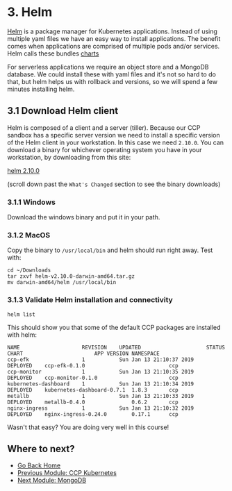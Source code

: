# 3. Helm

[Helm](https://helm.sh/) is a package manager for Kubernetes applications.  Instead of using multiple yaml files we have an easy way to install applications.  The benefit comes when applications are comprised of multiple pods and/or services.  Helm calls these bundles [charts](https://github.com/helm/charts)

For serverless applications we require an object store and a MongoDB database.  We could install these with yaml files and it's not so hard to do that, but helm helps us with rollback and versions, so we will spend a few minutes installing helm.

## 3.1 Download Helm client

Helm is composed of a client and a server (tiller). Because our CCP sandbox has a specific server version we need to install a specific version of the Helm client in your workstation.  In this case we need `2.10.0`.  You can download a binary for whichever operating system you have in your workstation, by downloading from this site:

[helm 2.10.0](https://github.com/helm/helm/releases/tag/v2.10.0)

(scroll down past the `What's Changed` section to see the binary downloads)

### 3.1.1 Windows 

Download the windows binary and put it in your path.

### 3.1.2 MacOS 

Copy the binary to `/usr/local/bin` and helm should run right away.  Test with:

```
cd ~/Downloads
tar zxvf helm-v2.10.0-darwin-amd64.tar.gz
mv darwin-amd64/helm /usr/local/bin
```

### 3.1.3 Validate Helm installation and connectivity

```
helm list
```
This should show you that some of the default CCP packages are installed with helm:

```
NAME                	REVISION	UPDATED                 	STATUS  	CHART                     	APP VERSION	NAMESPACE
ccp-efk             	1       	Sun Jan 13 21:10:37 2019	DEPLOYED	ccp-efk-0.1.0             	           	ccp
ccp-monitor         	1       	Sun Jan 13 21:10:35 2019	DEPLOYED	ccp-monitor-0.1.0         	           	ccp
kubernetes-dashboard	1       	Sun Jan 13 21:10:34 2019	DEPLOYED	kubernetes-dashboard-0.7.1	1.8.3      	ccp
metallb             	1       	Sun Jan 13 21:10:33 2019	DEPLOYED	metallb-0.4.0             	0.6.2      	ccp
nginx-ingress       	1       	Sun Jan 13 21:10:32 2019	DEPLOYED	nginx-ingress-0.24.0      	0.17.1     	ccp
```

Wasn't that easy? You are doing very well in this course!

## Where to next?

* [Go Back Home](../README.md)
* [Previous Module: CCP Kubernetes](../kubernetes/README.md)
* [Next Module: MongoDB](../mongo/README.md)
